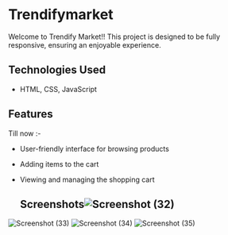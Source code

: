 # Trendifymarket

Welcome to Trendify Market!! This project is designed to be fully responsive, ensuring an enjoyable experience.

## Technologies Used

- HTML, CSS, JavaScript

## Features
Till now :-
- User-friendly interface for browsing products
- Adding items to the cart
- Viewing and managing the shopping cart

  ## Screenshots![Screenshot (32)](https://github.com/Pal2912/Trendifymarket/assets/120407245/0f4a959c-ed63-4bf5-831d-ca8e3f8b27b6)
![Screenshot (33)](https://github.com/Pal2912/Trendifymarket/assets/120407245/095eafc2-9907-4626-a2a4-1c1e832ee4d6)
![Screenshot (34)](https://github.com/Pal2912/Trendifymarket/assets/120407245/eb18d69c-7e26-4154-97e4-d14b71924952)
![Screenshot (35)](https://github.com/Pal2912/Trendifymarket/assets/120407245/1bc6e3c3-9cb4-4ab0-9b65-f5f73941c1f4)

